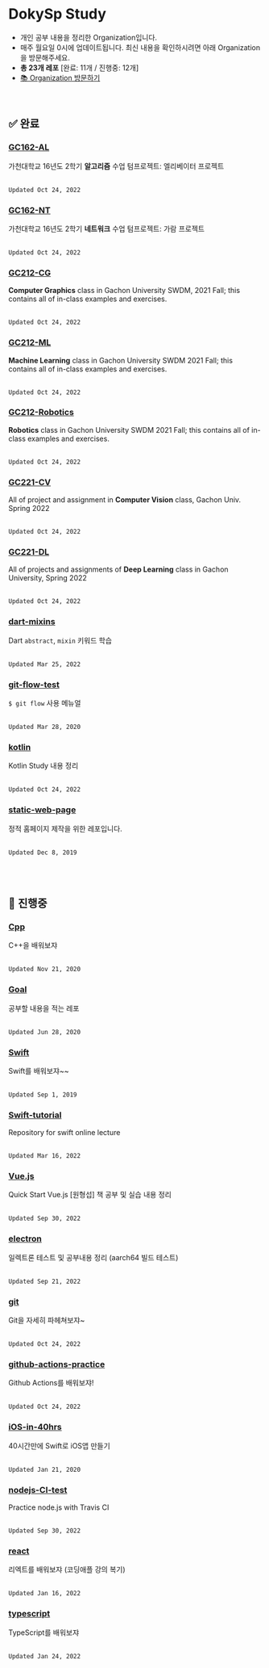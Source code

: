 # DokySp Study

- 개인 공부 내용을 정리한 Organization입니다.
- 매주 월요일 0시에 업데이트됩니다. 최신 내용을 확인하시려면 아래 Organization을 방문해주세요.
- **총 23개 레포** [완료: 11개 / 진행중: 12개]
- [📚 Organization 방문하기](https://github.com/DokySp-study)

<br>

## **✅ 완료**

### [GC162-AL](https://github.com/DokySp-study/GC162-AL)

 가천대학교 16년도 2학기 **알고리즘** 수업 텀프로젝트: 엘리베이터 프로젝트

<br>`Updated Oct 24, 2022`

### [GC162-NT](https://github.com/DokySp-study/GC162-NT)

 가천대학교 16년도 2학기 **네트워크** 수업 텀프로젝트: 가람 프로젝트

<br>`Updated Oct 24, 2022`

### [GC212-CG](https://github.com/DokySp-study/GC212-CG)

 **Computer Graphics** class in Gachon University SWDM, 2021 Fall; this contains all of in-class examples and exercises.

<br>`Updated Oct 24, 2022`

### [GC212-ML](https://github.com/DokySp-study/GC212-ML)

 **Machine Learning** class in Gachon University SWDM 2021 Fall; this contains all of in-class examples and exercises.

<br>`Updated Oct 24, 2022`

### [GC212-Robotics](https://github.com/DokySp-study/GC212-Robotics)

 **Robotics** class in Gachon University SWDM 2021 Fall; this contains all of in-class examples and exercises.

<br>`Updated Oct 24, 2022`

### [GC221-CV](https://github.com/DokySp-study/GC221-CV)

 All of project and assignment in **Computer Vision** class, Gachon Univ. Spring 2022

<br>`Updated Oct 24, 2022`

### [GC221-DL](https://github.com/DokySp-study/GC221-DL)

 All of projects and assignments of **Deep Learning** class in Gachon University, Spring 2022

<br>`Updated Oct 24, 2022`

### [dart-mixins](https://github.com/DokySp-study/dart-mixins)

 Dart `abstract`, `mixin` 키워드 학습

<br>`Updated Mar 25, 2022`

### [git-flow-test](https://github.com/DokySp-study/git-flow-test)

 `$ git flow` 사용 메뉴얼

<br>`Updated Mar 28, 2020`

### [kotlin](https://github.com/DokySp-study/kotlin)

 Kotlin Study 내용 정리

<br>`Updated Oct 24, 2022`

### [static-web-page](https://github.com/DokySp-study/static-web-page)

 정적 홈페이지 제작을 위한 레포입니다.

<br>`Updated Dec 8, 2019`

<br><br>

## **🚧 진행중**

### [Cpp](https://github.com/DokySp-study/Cpp)

C++을 배워보쟈

<br>`Updated Nov 21, 2020`

### [Goal](https://github.com/DokySp-study/Goal)

공부할 내용을 적는 레포

<br>`Updated Jun 28, 2020`

### [Swift](https://github.com/DokySp-study/Swift)

Swift를 배워보쟈~~

<br>`Updated Sep 1, 2019`

### [Swift-tutorial](https://github.com/DokySp-study/Swift-tutorial)

Repository for swift online lecture

<br>`Updated Mar 16, 2022`

### [Vue.js](https://github.com/DokySp-study/Vue.js)

Quick Start Vue.js [원형섭] 책 공부 및 실습 내용 정리

<br>`Updated Sep 30, 2022`

### [electron](https://github.com/DokySp-study/electron)

일렉트론 테스트 및 공부내용 정리 (aarch64 빌드 테스트)

<br>`Updated Sep 21, 2022`

### [git](https://github.com/DokySp-study/git)

Git을 자세히 파헤쳐보쟈~

<br>`Updated Oct 24, 2022`

### [github-actions-practice](https://github.com/DokySp-study/github-actions-practice)

Github Actions를 배워보쟈!

<br>`Updated Oct 24, 2022`

### [iOS-in-40hrs](https://github.com/DokySp-study/iOS-in-40hrs)

40시간만에 Swift로 iOS앱 만들기

<br>`Updated Jan 21, 2020`

### [nodejs-CI-test](https://github.com/DokySp-study/nodejs-CI-test)

Practice node.js with Travis CI

<br>`Updated Sep 30, 2022`

### [react](https://github.com/DokySp-study/react)

리엑트를 배워보쟈 (코딩애플 강의 복기)

<br>`Updated Jan 16, 2022`

### [typescript](https://github.com/DokySp-study/typescript)

TypeScript를 배워보쟈

<br>`Updated Jan 24, 2022`

